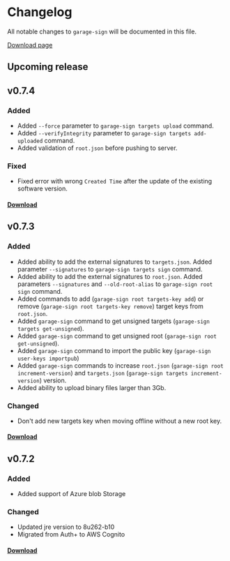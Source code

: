 # Changelog
All notable changes to `garage-sign` will be documented in this file. 

[Download page](https://tuf-cli-releases.ota.here.com/index.html)

## Upcoming release


## v0.7.4
### Added
- Added `--force` parameter to `garage-sign targets upload` command.
- Added `--verifyIntegrity` parameter to `garage-sign targets add-uploaded` command.
- Added validation of `root.json` before pushing to server.
### Fixed
- Fixed error with wrong `Created Time` after the update of the existing software version.
#### [Download](https://tuf-cli-releases.ota.here.com/cli-0.7.4.tgz)

## v0.7.3
### Added
- Added ability to add the external signatures to `targets.json`. Added parameter `--signatures` to `garage-sign targets sign` command.
- Added ability to add the external signatures to `root.json`. Added parameters `--signatures` and `--old-root-alias` to `garage-sign root sign` command.
- Added commands to add (`garage-sign root targets-key add`) or remove (`garage-sign root targets-key remove`) target keys from `root.json`.
- Added `garage-sign` command to get unsigned targets (`garage-sign targets get-unsigned`).
- Added `garage-sign` command to get unsigned root (`garage-sign root get-unsigned`).
- Added `garage-sign` command to import the public key (`garage-sign user-keys importpub`)
- Added `garage-sign` commands to increase `root.json` (`garage-sign root increment-version`) and `targets.json` (`garage-sign targets increment-version`) version.
- Added ability to upload binary files larger than 3Gb.
### Changed
- Don't add new targets key when moving offline without a new root key.
#### [Download](https://tuf-cli-releases.ota.here.com/cli-0.7.3-2-g40bedac.tgz)

## v0.7.2
### Added
- Added support of Azure blob Storage
### Changed
- Updated jre version to 8u262-b10 
- Migrated from Auth+ to AWS Cognito
#### [Download](https://tuf-cli-releases.ota.here.com/cli-0.7.2-1-g51e2f5b.tgz)
